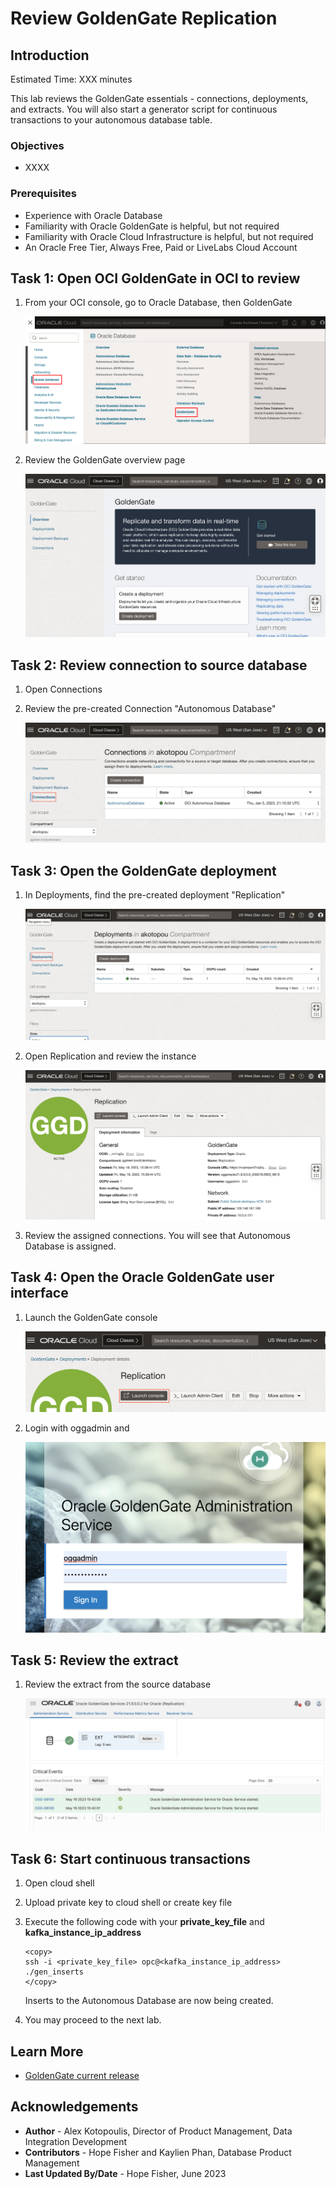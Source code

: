 # Review GoldenGate Replication

## Introduction

Estimated Time: XXX minutes

This lab reviews the GoldenGate essentials - connections, deployments, and extracts. You will also start a generator script for continuous transactions to your autonomous database table.

### Objectives
* XXXX

### Prerequisites
* Experience with Oracle Database
* Familiarity with Oracle GoldenGate is helpful, but not required
* Familiarity with Oracle Cloud Infrastructure is helpful, but not required
* An Oracle Free Tier, Always Free, Paid or LiveLabs Cloud Account

## Task 1: Open OCI GoldenGate in OCI to review

1. From your OCI console, go to Oracle Database, then GoldenGate

   ![OCI to GoldenGate navigation](./images/gg-oci-nav.png "")

2. Review the GoldenGate overview page

   ![GoldenGate overview page](./images/gg-overview-page.png "")

## Task 2: Review connection to source database

1. Open Connections

2. Review the pre-created Connection "Autonomous Database"

   ![Review of autonomous database connection](./images/review-adb.png "")

## Task 3: Open the GoldenGate deployment

1. In Deployments, find the pre-created deployment "Replication"

   ![Find deployments](./images/pre-created-deployment.png "")

2. Open Replication and review the instance

   ![Review Replication instance](./images/review-instance.png "")

3. Review the assigned connections. You will see that Autonomous Database is assigned.

## Task 4: Open the Oracle GoldenGate user interface

1. Launch the GoldenGate console

   ![Launch console button](./images/launch-gg-console.png "")

2. Login with oggadmin and <password>

   ![Oracle GoldenGate login](./images/login-admin.png "")

## Task 5: Review the extract

1. Review the extract from the source database

   ![Review extract](./images/review-extract.png "")

## Task 6: Start continuous transactions

1. Open cloud shell

2. Upload private key to cloud shell or create key file

3. Execute the following code with your **private_key_file** and **kafka_instance_ip_address**

    ```
    <copy>
    ssh -i <private_key_file> opc@<kafka_instance_ip_address>
    ./gen_inserts
    </copy>
    ```

    Inserts to the Autonomous Database are now being created.


4. You may proceed to the next lab.

## Learn More

* [GoldenGate current release](https://docs.oracle.com/en/middleware/goldengate/core/index.html)

## Acknowledgements

* **Author** - Alex Kotopoulis, Director of Product Management, Data Integration Development
* **Contributors** - Hope Fisher and Kaylien Phan, Database Product Management
* **Last Updated By/Date** - Hope Fisher, June 2023